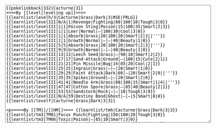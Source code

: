 </p><textarea readonly="" accesskey="," id="wpTextbox1" cols="80" rows="25" style="" class="mw-editfont-monospace" lang="en" dir="ltr" name="wpTextbox1">{{pokelinkback|332|Cacturne|3}}
====By [[level|leveling up]]====
{{learnlist/levelh/3|Cacturne|Grass|Dark|3|RSE|FRLG}}
{{learnlist/levelIII|N/A|1|Revenge|Fighting|60|100|10|Tough|3|0}}
{{learnlist/levelIII|1|1|Poison Sting|Poison|15|100|35|Smart|2|3}}
{{learnlist/levelIII|1|1|Leer|Normal|—|100|30|Cool|3|0}}
{{learnlist/levelIII|1|1|Absorb|Grass|20|100|20|Smart|2|3||'''}}
{{learnlist/levelIII|1|1|Growth|Normal|—|—|40|Beauty|1|0}}
{{learnlist/levelIII|5|5|Absorb|Grass|20|100|20|Smart|2|3||'''}}
{{learnlist/levelIII|9|9|Growth|Normal|—|—|40|Beauty|1|0}}
{{learnlist/levelIII|13|13|Leech Seed|Grass|—|90|10|Smart|2|2}}
{{learnlist/levelIII|17|17|Sand-Attack|Ground|—|100|15|Cute|2|1}}
{{learnlist/levelIII|21|21|Pin Missile|Bug|14|85|20|Cool|2|1}}
{{learnlist/levelIII|25|25|Ingrain|Grass|—|—|20|Smart|1|0}}
{{learnlist/levelIII|29|29|Faint Attack|Dark|60|—|20|Smart|2|0||'''}}
{{learnlist/levelIII|35|35|Spikes|Ground|—|—|20|Smart|2|0}}
{{learnlist/levelIII|41|41|Needle Arm|Grass|60|100|15|Smart|1|4||'''}}
{{learnlist/levelIII|47|47|Cotton Spore|Grass|—|85|40|Beauty|2|1}}
{{learnlist/levelIII|53|53|Sandstorm|Rock|—|—|10|Tough|3|0}}
{{learnlist/levelIII|N/A|59|Destiny Bond|Ghost|—|—|5|Smart|8|0}}
{{learnlist/levelf|Cacturne|Grass|Dark|3|3}}

====By [[TM]]/[[HM]]====
{{learnlist/tmh|Cacturne|Grass|Dark|3|3}}
{{learnlist/tm3|TM01|Focus Punch|Fighting|150|100|20|Tough|3|0}}
{{learnlist/tm3|TM06|Toxic|Poison|—|85|10|Smart|3|0}}
{{learnlist/tm3|TM09|Bullet Seed|Grass|10|100|30|Cool|2|1||'''}}
{{learnlist/tm3|TM10|Hidden Power|Normal|—|100|15|Smart|3|0}}
{{learnlist/tm3|TM11|Sunny Day|Fire|—|—|5|Beauty|1|0}}
{{learnlist/tm3|TM15|Hyper Beam|Normal|150|90|5|Cool|4|4}}
{{learnlist/tm3|TM17|Protect|Normal|—|—|10|Cute|1|0}}
{{learnlist/tm3|TM19|Giga Drain|Grass|60|100|5|Smart|2|1||'''}}
{{learnlist/tm3|TM21|Frustration|Normal|—|100|20|Cute|1|0}}
{{learnlist/tm3|TM22|SolarBeam|Grass|120|100|10|Cool|4|0||'''}}
{{learnlist/tm3|TM27|Return|Normal|—|100|20|Cute|1|0}}
{{learnlist/tm3|TM32|Double Team|Normal|—|—|15|Cool|2|0}}
{{learnlist/tm3|TM37|Sandstorm|Rock|—|—|10|Tough|3|0}}
{{learnlist/tm3|TM42|Facade|Normal|70|100|20|Cute|2|0}}
{{learnlist/tm3|TM43|Secret Power|Normal|70|100|20|Smart|1|0}}
{{learnlist/tm3|TM44|Rest|Psychic|—|—|10|Cute|2|0}}
{{learnlist/tm3|TM45|Attract|Normal|—|100|15|Cute|2|0}}
{{learnlist/tm3|HM01|Cut|Normal|50|95|30|Cool|2|1}}
{{learnlist/tm3|HM04|Strength|Normal|80|100|15|Tough|2|1}}
{{learnlist/tm3|HM05|Flash|Normal|—|70|20|Beauty|3|0}}
{{learnlist/tmf|Cacturne|Grass|Dark|3|3}}

====By {{pkmn|breeding}}====
{{learnlist/breedh|Cacturne|Grass|Dark|3|3}}
{{learnlist/breed3|{{MSP/3|043|Oddish}}{{MSP/3|044|Gloom}}{{MSP/3|045|Vileplume}}{{MSP/3|182|Bellossom}}{{MSP/3|069|Bellsprout}}{{MSP/3|070|Weepinbell}}&lt;br>{{MSP/3|071|Victreebel}}|Acid|Poison|40|100|30|Smart|1|4}}
{{learnlist/breed3|{{MSP/3|107|Hitmonchan}}{{MSP/3|237|Hitmontop}}{{MSP/3|286|Breloom}}|Counter|Fighting|—|100|20|Tough|2|0}}
{{learnlist/breed3|{{MSP/3|066|Machop}}{{MSP/3|067|Machoke}}{{MSP/3|068|Machamp}}{{MSP/3|286|Breloom}}|DynamicPunch|Fighting|100|50|5|Cool|2|1}}
{{learnlist/breed3|{{MSP/3|315|Roselia}}|GrassWhistle|Grass|—|55|15|Smart|1|3}}
{{learnlist/breed3|{{MSP/3|327|Spinda}}|Teeter Dance|Normal|—|100|20|Cute|4|4}}
{{learnlist/breedf|Cacturne|Grass|Dark|3|3}}

====By [[Move Tutor|tutoring]]====
{{learnlist/tutorh|Cacturne|Grass|Dark|3|3}}
{{learnlist/tutor3|Body Slam|Normal|85|100|15|Tough|1|4|||yes|yes|yes}}
{{learnlist/tutor3|Counter|Fighting|—|100|20|Tough|2|0|||yes|yes|no}}
{{learnlist/tutor3|Double-Edge|Normal|120|100|15|Tough|6|0|||yes|yes|yes}}
{{learnlist/tutor3|DynamicPunch|Fighting|100|50|5|Cool|2|1|||no|yes|no}}
{{learnlist/tutor3|Endure|Normal|—|—|10|Tough|2|0|||no|yes|no}}
{{learnlist/tutor3|Fury Cutter|Bug|10|95|20|Cool|3|0|||no|yes|no}}
{{learnlist/tutor3|Mega Kick|Normal|120|75|5|Cool|4|0|||yes|yes|no}}
{{learnlist/tutor3|Mega Punch|Normal|80|85|20|Tough|4|0|||yes|yes|no}}
{{learnlist/tutor3|Mimic|Normal|—|—|10|Cute|1|0|||yes|yes|yes}}
{{learnlist/tutor3|Mud-Slap|Ground|20|100|10|Cute|2|1|||no|yes|no}}
{{learnlist/tutor3|Seismic Toss|Fighting|—|100|20|Tough|2|1|||yes|yes|yes}}
{{learnlist/tutor3|Sleep Talk|Normal|—|—|10|Cute|3|0|||no|yes|no}}
{{learnlist/tutor3|Snore|Normal|40|100|15|Cute|4|0|||no|yes|no}}
{{learnlist/tutor3|Substitute|Normal|—|—|10|Smart|2|0|||yes|yes|yes}}
{{learnlist/tutor3|Swagger|Normal|—|90|15|Cute|2|0|||no|yes|yes}}
{{learnlist/tutor3|Swords Dance|Normal|—|—|30|Beauty|1|0|||yes|yes|no}}
{{learnlist/tutor3|ThunderPunch|Electric|75|100|15|Cool|4|0|||no|yes|no}}
{{learnlist/tutorf|Cacturne|Grass|Dark|3|3}}

====By a prior [[evolution]]====
{{Learnlist/prevoh|Cacturne|Grass|Dark|3|3}}
{{Learnlist/prevo3|331|Cacnea|e||||Encore|Normal|—|100|5|Cute|2|0}}
{{Learnlist/prevof|Cacturne|Grass|Dark|3|3}}

[[it:Cacturne/Mosse apprese in terza generazione]]
[[zh:梦歌仙人掌/第三世代招式表]]
